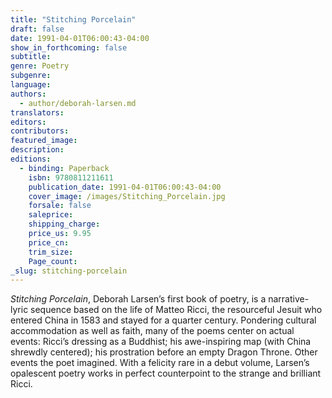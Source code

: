 ```yaml
---
title: "Stitching Porcelain"
draft: false
date: 1991-04-01T06:00:43-04:00
show_in_forthcoming: false
subtitle:
genre: Poetry
subgenre:
language:
authors:
  - author/deborah-larsen.md
translators:
editors:
contributors:
featured_image:
description:
editions:
  - binding: Paperback
    isbn: 9780811211611
    publication_date: 1991-04-01T06:00:43-04:00
    cover_image: /images/Stitching_Porcelain.jpg
    forsale: false
    saleprice:
    shipping_charge:
    price_us: 9.95
    price_cn:
    trim_size:
    Page_count:
_slug: stitching-porcelain
---
```


_Stitching Porcelain_, Deborah Larsen’s first book of poetry, is a narrative-lyric sequence based on the life of Matteo Ricci, the resourceful Jesuit who entered China in 1583 and stayed for a quarter century. Pondering cultural accommodation as well as faith, many of the poems center on actual events: Ricci’s dressing as a Buddhist; his awe-inspiring map (with China shrewdly centered); his prostration before an empty Dragon Throne. Other events the poet imagined. With a felicity rare in a debut volume, Larsen’s opalescent poetry works in perfect counterpoint to the strange and brilliant Ricci.

